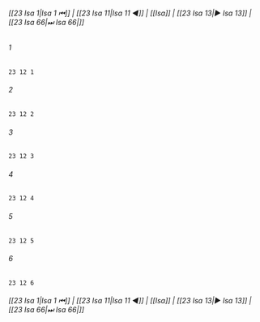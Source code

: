 
###### [[23 Isa 1|Isa 1 ⏮]] | [[23 Isa 11|Isa 11 ◀]] | [[Isa]] | [[23 Isa 13|▶ Isa 13]] | [[23 Isa 66|⏭ Isa 66|]]

###### 1
``` verse
23 12 1 
```
###### 2
``` verse
23 12 2 
```
###### 3
``` verse
23 12 3 
```
###### 4
``` verse
23 12 4 
```
###### 5
``` verse
23 12 5 
```
###### 6
``` verse
23 12 6 
```

###### [[23 Isa 1|Isa 1 ⏮]] | [[23 Isa 11|Isa 11 ◀]] | [[Isa]] | [[23 Isa 13|▶ Isa 13]] | [[23 Isa 66|⏭ Isa 66|]]

